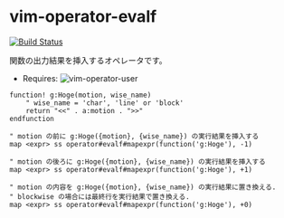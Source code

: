 vim-operator-evalf
=======================

[![Build Status](https://travis-ci.org/syngan/vim-operator-evalf.svg?branch=master)](https://travis-ci.org/syngan/vim-operator-evalf)

関数の出力結果を挿入するオペレータです。

- Requires:  ![vim-operator-user](https://github.com/kana/vim-operator-user)


```vim
function! g:Hoge(motion, wise_name)
	" wise_name = 'char', 'line' or 'block'
	return "<<" . a:motion . ">>"
endfunction

" motion の前に g:Hoge({motion}, {wise_name}) の実行結果を挿入する
map <expr> ss operator#evalf#mapexpr(function('g:Hoge'), -1)

" motion の後ろに g:Hoge({motion}, {wise_name}) の実行結果を挿入する
map <expr> ss operator#evalf#mapexpr(function('g:Hoge'), +1)

" motion の内容を g:Hoge({motion}, {wise_name}) の実行結果に置き換える.
" blockwise の場合には最終行を実行結果で置き換える.
map <expr> ss operator#evalf#mapexpr(function('g:Hoge'), +0)

```



